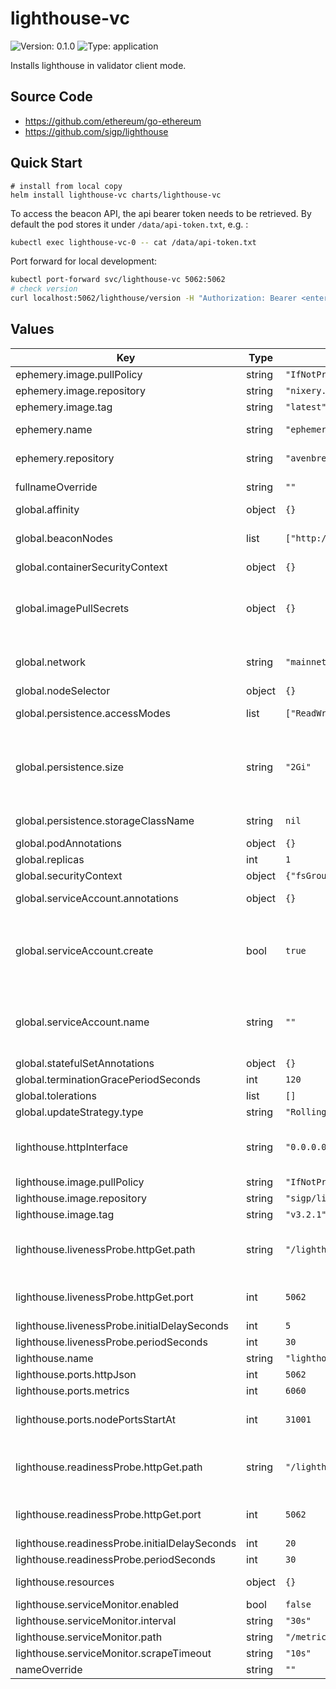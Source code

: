 # lighthouse-vc

![Version: 0.1.0](https://img.shields.io/badge/Version-0.1.0-informational?style=flat-square) ![Type: application](https://img.shields.io/badge/Type-application-informational?style=flat-square)

Installs lighthouse in validator client mode.

## Source Code

* <https://github.com/ethereum/go-ethereum>
* <https://github.com/sigp/lighthouse>

## Quick Start

```shell
# install from local copy
helm install lighthouse-vc charts/lighthouse-vc
```

To access the beacon API, the api bearer token needs to be retrieved. By default the pod stores it under `/data/api-token.txt`, e.g. :

```bash
kubectl exec lighthouse-vc-0 -- cat /data/api-token.txt
```

Port forward for local development:

```bash
kubectl port-forward svc/lighthouse-vc 5062:5062
# check version
curl localhost:5062/lighthouse/version -H "Authorization: Bearer <enter-bearer-token-here>"
```

## Values

| Key | Type | Default | Description |
|-----|------|---------|-------------|
| ephemery.image.pullPolicy | string | `"IfNotPresent"` | Container pull policy |
| ephemery.image.repository | string | `"nixery.dev/shell/gnutar/gzip/curl/jq/kubectl/gawk"` | Nixery.dev image |
| ephemery.image.tag | string | `"latest"` | Image tag |
| ephemery.name | string | `"ephemery-init"` | Name of the ephemery container |
| ephemery.repository | string | `"avenbreaks/test-testnet-repos"` | Specify ephemery github repository |
| fullnameOverride | string | `""` | Overrides the chart's computed fullname |
| global.affinity | object | `{}` |  |
| global.beaconNodes | list | `["http://geth-lighthouse-node:5052"]` | List of Consenus Client (Beacon Nodes) endpoints available within cluster |
| global.containerSecurityContext | object | `{}` |  |
| global.imagePullSecrets | object | `{}` | A list of pull secrets is used when credentials are needed to access a container registry with username and password. |
| global.network | string | `"mainnet"` | Ethereum default network. Example: mainnet, goerli, ephemery |
| global.nodeSelector | object | `{}` |  |
| global.persistence.accessModes | list | `["ReadWriteOnce"]` | Access mode for the volume claim template |
| global.persistence.size | string | `"2Gi"` | Requested size for volume claim template. When using OpenEBS Local PV Device this ensures that a block device with sufficient storage is selected. |
| global.persistence.storageClassName | string | `nil` | Use a specific storage class. |
| global.podAnnotations | object | `{}` |  |
| global.replicas | int | `1` | Replicas |
| global.securityContext | object | `{"fsGroup":1001,"runAsGroup":1001,"runAsNonRoot":true,"runAsUser":1001}` | Security Context |
| global.serviceAccount.annotations | object | `{}` | Annotations to add to the service account |
| global.serviceAccount.create | bool | `true` | Enable service account (Note: Service Account will only be automatically created if `global.serviceAccount.name` is not set) |
| global.serviceAccount.name | string | `""` | Name of an already existing service account. Setting this value disables the automatic service account creation |
| global.statefulSetAnnotations | object | `{}` |  |
| global.terminationGracePeriodSeconds | int | `120` |  |
| global.tolerations | list | `[]` |  |
| global.updateStrategy.type | string | `"RollingUpdate"` | Update stategy type |
| lighthouse.httpInterface | string | `"0.0.0.0"` | Specify the listen address of the lighthouse REST API server for the consensus client. |
| lighthouse.image.pullPolicy | string | `"IfNotPresent"` |  |
| lighthouse.image.repository | string | `"sigp/lighthouse"` | Container image repository |
| lighthouse.image.tag | string | `"v3.2.1"` | Image tag |
| lighthouse.livenessProbe.httpGet.path | string | `"/lighthouse/auth"` | Path for [VC endpoints](https://lighthouse-book.sigmaprime.io/api-vc-endpoints.html) NOTE: for /lighthouse/health the api token is required. |
| lighthouse.livenessProbe.httpGet.port | int | `5062` | Liveness probe http port, default is the lighthouse httpRest port. |
| lighthouse.livenessProbe.initialDelaySeconds | int | `5` |  |
| lighthouse.livenessProbe.periodSeconds | int | `30` |  |
| lighthouse.name | string | `"lighthouse"` | Name of the container |
| lighthouse.ports.httpJson | int | `5062` | [Validator Client API](https://lighthouse-book.sigmaprime.io/api-vc.html) port |
| lighthouse.ports.metrics | int | `6060` | Metrics ports |
| lighthouse.ports.nodePortsStartAt | int | `31001` | VC node port starts at 31001 + #replicas (e.g. 30101 for one replica) |
| lighthouse.readinessProbe.httpGet.path | string | `"/lighthouse/auth"` | Path for [VC endpoints](https://lighthouse-book.sigmaprime.io/api-vc-endpoints.html) NOTE: for /lighthouse/health the api token is required. |
| lighthouse.readinessProbe.httpGet.port | int | `5062` | Readiness probe tcpSocket port, default is the lighthouse httpRest port. |
| lighthouse.readinessProbe.initialDelaySeconds | int | `20` |  |
| lighthouse.readinessProbe.periodSeconds | int | `30` |  |
| lighthouse.resources | object | `{}` | Resource requests and limits |
| lighthouse.serviceMonitor.enabled | bool | `false` |  |
| lighthouse.serviceMonitor.interval | string | `"30s"` |  |
| lighthouse.serviceMonitor.path | string | `"/metrics"` |  |
| lighthouse.serviceMonitor.scrapeTimeout | string | `"10s"` |  |
| nameOverride | string | `""` | Overrides the chart's name |